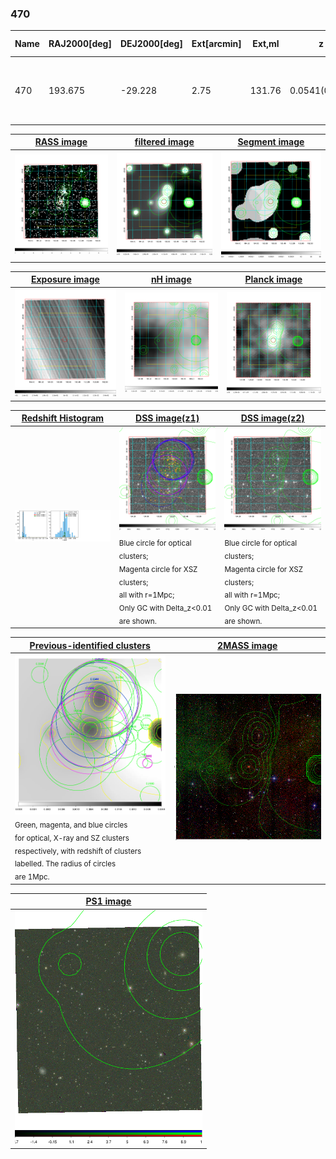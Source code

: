<div STYLE="page-break-after: always;"></div>

### 470

|Name|RAJ2000[deg]|DEJ2000[deg] |Ext[arcmin]| Ext,ml | z | z_src| C|GC(XSZ,Delta_z<0.01)| GC(OPT,Delta_z<0.01)|GC| R_sig[arcmin] | R500[arcmin] | R500[Mpc]| CRsig[c/s] | CR500[c/s] |L500[1E44 erg/s]|F500[1E-12 erg/s/cm^2]| M500[1E14 Msun]|Tx[keV]|Cnt_sig|Beta|Rc[arcmin]|Comment|Alias|
|---|---|---|---|---|---|------|---|--------|---------|----------|---|---|---|---|---|---|---|---|---|---|---|---|---|---|
|470| 193.675| -29.228| 2.75| 131.76| 0.0541(0.005)| z1, z_xsz| B| MCXC, PSZ2, Tar, XB| A, N| A, MCXC, N, PSZ2, Tar, W, XB| 13.675| 14.623| 0.923| 0.687(0.063)| 0.695(0.064)| 0.861(0.035)| 12.367(0.508)| 2.36(0.05)| 3.70(0.05)| 273.1| 0.562(-0.041+0.065)| 2.541(-0.495+0.716)| -| k342|

|[RASS image](../image/470/470_img.pdf)|[filtered image](../image/470/470_fil.pdf)|[Segment image](../image/470/470_seg.pdf)|
|-------------------|--------------------|-------------------|
| <img src="../image/470/470_img.png" width="300">  | <img src="../image/470/470_fil.png" width="300">   | <img src="../image/470/470_seg.png" width="300">  |

|[Exposure image](../image/470/470_mex.pdf)| [nH image](../image/470/470_nh.pdf)| [Planck image](../image/470/470_p.pdf)|
|-------------------|--------------------|-------------------|
|<img src="../image/470/470_mex.png" width="300">   | <img src="../image/470/470_nh.png" width="300">    | <img src="../image/470/470_p.png" width="300"> |

|[Redshift Histogram](../image/470/470_zg.pdf) | [DSS image(z1)](../image/470/470_dss_z1.pdf)      |  [DSS image(z2)](../image/470/470_dss_z2.pdf)    |
|-------------------|--------------------|-------------------|
|<img src="../image/470/470_zg.png" width="300"> |<img src="../image/470/470_dss_z1.png" width="300"> <sub><br>Blue circle for optical clusters; <br>Magenta circle for XSZ clusters; <br>all with r=1Mpc; <br>Only GC with Delta_z<0.01 are shown. </sub>| <img src="../image/470/470_dss_z2.png" width="300"><sub><br>Blue circle for optical clusters; <br>Magenta circle for XSZ clusters; <br>all with r=1Mpc; <br>Only GC with Delta_z<0.01 are shown. </sub> |

|[Previous-identified clusters](../image/470/470_gc.pdf) | [2MASS image](../image/470/470_2mass.pdf)      |
|-------------------|-------------------|
|<img src=../image/470/470_gc.png width="300"> <br><sub>Green, magenta, and blue circles <br>for optical, X-ray and SZ clusters <br>respectively, with redshift of clusters <br>labelled. The radius of circles <br>are 1Mpc.</sub>|<img src="../image/470/470_2mass.png" width="300">  |

|[PS1 image](../image/470/470_ps1.pdf)            |
|-------------------|
| <img src="../image/470/470_ps1.png" width="300">  |
